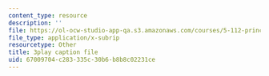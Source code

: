 ```yaml
---
content_type: resource
description: ''
file: https://ol-ocw-studio-app-qa.s3.amazonaws.com/courses/5-112-principles-of-chemical-science-fall-2005/67009704c283335c30b6b8b8c02231ce_hjFnG8m6mCc.srt
file_type: application/x-subrip
resourcetype: Other
title: 3play caption file
uid: 67009704-c283-335c-30b6-b8b8c02231ce
---
```

